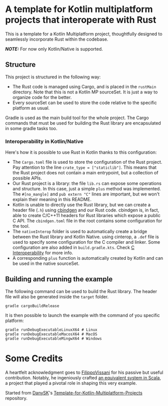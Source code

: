 # A template for Kotlin multiplatform projects that interoperate with Rust

This is a template for a Kotlin Multiplatform project, thoughtfully designed to seamlessly incorporate Rust within the codebase.

**_NOTE:_** For now only Kotlin/Native is supported.

## Structure

This project is structured in the following way:

-   The Rust code is managed using Cargo, and is placed in the `rustMain` directory.
    Note that this is not a Kotlin MP sourceSet. It is just a way to organize code for the better.
-   Every sourceSet can be used to store the code relative to the specific platform as usual.

Gradle is used as the main build tool for the whole project.
The Cargo commands that must be used for building the Rust library are encapsulated in some gradle tasks too.

### Interoperability in Kotlin/Native

Here's how it is possible to use Rust in Kotlin thanks to this configuration:

-   The `Cargo.toml` file is used to store the configuration of the Rust project.
    Pay attention to the line `crate_type = ["staticlib"]`. 
    This means that the Rust project does not contain a main entrypoint, but a collection of possible APIs.
-   Our Rust project is a library: the file `lib.rs` can expose some operations and structure. 
    In this case, just a simple `plus` method was implemented.
    The `#[no_mangle]` and `pub extern "C"` lines are important, but we won't explain their meaning in this README.
-   Kotlin is unable to directly use the Rust library,
    but we can create a header file (`.h`) using [cbindgen](https://github.com/mozilla/cbindgen) and our Rust code.
    cbindgen is, in fact, able to create C/C++11 headers for Rust libraries which expose a public C API.
    The `cbindgen.toml` file in the root contains some configuration for the tool.
-   The `nativeInterop` folder is used to automatically create a bridge between the Rust library and Kotlin Native.
    using cinterop, a `.def` file is used to specify some configuration for the C compiler and linker.
    Some configuration are also added in `build.gradle.kts`.
    Check [C Interoperability](https://kotlinlang.org/docs/native-c-interop.html) for more info.
-   A corresponding `plus` function is automatically created by Kotlin and can be used in the native sourceSet. 

## Building and running the example

The following command can be used to build the Rust library.
The header file will also be generated inside the `target` folder.
```shell
gradle cargoBuildRelease
```
It is then possible to launch the example with the command of you specific platform:
```shell
gradle runDebugExecutableLinuxX64 # Linux
gradle runDebugExecutableMacosX64 # MacOS
gradle runDebugExecutableMingwX64 # Windows
```

# Some Credits

A heartfelt acknowledgment goes to [FilippoVissani](https://github.com/FilippoVissani) for his passive but useful contribution.
Notably, he ingeniously crafted [an equivalent system in Scala](https://github.com/RustFields/scala-native-rust-interoperability-example),
a project that played a pivotal role in shaping this very example.

Started from [DanySK](https://github.com/DanySK/)'s [Template-for-Kotlin-Multiplatform-Projects
](https://github.com/DanySK/Template-for-Kotlin-Multiplatform-Projects) repository.